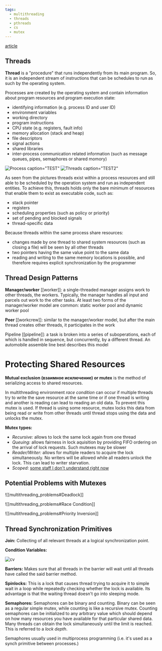 ```yaml
---
tags:
  - multithreading
  - threads
  - pthreads
  - cs
  - mutex
---
```

[article](https://randu.org/tutorials/threads/)

## Threads

**Thread** is a "procedure" that runs independently from its main program. So, it is an independent stream of instructions that can be schedules to run as such by the operating system.

Processes are created by the operating system and contain information about program resources and program execution state:

- identifying information (e.g. process ID and user ID)
- environment variables
- working directory
- program instructions
- CPU state (e.g. registers, fault info)
- memory allocation (stack and heap)
- file descriptors
- signal actions
- shared libraries
- inter-process communication related information (such as message queues, pipes, semaphores or shared momory)

![Process caption="TEST"](https://hpc-tutorials.llnl.gov/posix/images/process.gif)
![Threads caption="TEST2"](https://hpc-tutorials.llnl.gov/posix/images/thread.gif)

As seen from the pictures threads exist within a process resources and still able to be scheduled by the operation system and run as independent entities. To achieve this, threads holds only the bare minimum of resources that enable them to exist as executable code, such as:

- stack pointer
- registers
- scheduling properties (such as policy or priority)
- set of pending and blocked signals
- thread-specific data

Because threads within the same process share resources:
- changes made by one thread to shared system resources  (such as closing a file) will be seen by all other threads
- two pointers having the same value point to the same data
- reading and writing to the same memory locations is possible, and therefore requires explicit synchronization by the programmer

## Thread Design Patterns

**Manager/worker** [[worker]]: a single-threaded manager assigns work to other threads, the workers. Typically, the manager handles all input and parcels out work to the other tasks. At least two forms of the manager/worker model are common: static worker pool and dynamic worker pool

**Peer** [[workcrew]]: similar to the manager/worker model, but after the  main thread creates other threads, it participates in the work

Pipeline [[pipeline]]: a task is broken into a series of suboperations, each of which is handled in sequence, but concurrently, by a different thread. An automobile assemble line best describes this model

# Protecting Shared Resources

**Mutual exclusion (взаимное исключение) or mutex** is the method of serializing access to shared resources.

In multithreading environment *race condition* can occur if multiple threads try to write the save resource at the same time or if one thread is writing and another is reading can lead to reading an old data. To prevent this mutex is used. If thread is using some resource, mutex locks this data from being read or write from other threads until thread stops using the data and unlocks the mutex.

**Mutex types:**
- *Recursive:* allows to lock the same lock again from one thread
- *Queuing:* allows fairness in lock aquisition by providing FIFO ordering on the arrival of lock requests. Such mutexes may be slower
- *Reader/Writer:* allows for multiple readers to acquire the lock simultaneously. No writers will be allowed while all readers unlock the lock. This can lead to writer starvation.
- *Scoped:* [some staff I don't understand right now](https://en.wikipedia.org/wiki/Resource_acquisition_is_initialization)

## Potential Problems with Mutexes

![[multithreading_problems#Deadlock]]

![[multithreading_problems#Race Condition]]

![[multithreading_problems#Priority Inversion]]

## Thread Synchronization Primitives

**Join:** Collecting of all relevant threads at a logical synchronization point.

**Condition Variables:**

![cv](https://randu.org/tutorials/threads/images/condition_wait.png)

**Barriers:**
Makes sure that all threads in the barrier will wait until all threads have called the said barrier method.

**Spinlocks:**
This is a lock that causes thread trying to acquire it to simple wait in a loop while repeatedly checking whether the lock is available. Its advantage is that the waiting thread doesn't go into sleeping mode.

**Semaphores:**
Semaphores can be binary and counting. Binary can be seen as a regular simple mutex, while counting is like a recursive mutex. Counting semaphores can be initialized to any arbitrary value which should depend on how many resources you have available for that particular shared data. Many threads can obtain the lock simultaneously until the limit is reached. This is referred to a *lock depth*.

Semaphores usually used in multiprocess programming (i.e. it's used as a synch primitive between processes.)